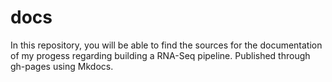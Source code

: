 # docs
In this repository, you will be able to find the sources for the documentation 
of my progess regarding building a RNA-Seq pipeline. Published through gh-pages
using Mkdocs.
